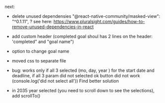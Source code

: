next:

- delete unused dependensies "@react-native-community/masked-view": "^0.1.11", ?
see here:
https://www.pluralsight.com/guides/how-to-remove-unused-dependencies-in-react

- add custom header (completed goal shoul has 2 lines on the header: 'completed" and "goal name")
- option to change goal name
- moved css to separate file

- bug: works only if all 3 selected (mo, day, year ) for the start date and deadline,
if all 3 param did not selected ok button did not work (console.log('did not select all'))
Find better solution
- in 2035 year selected (you need to scroll down to see the selections), add scrollTo() 


